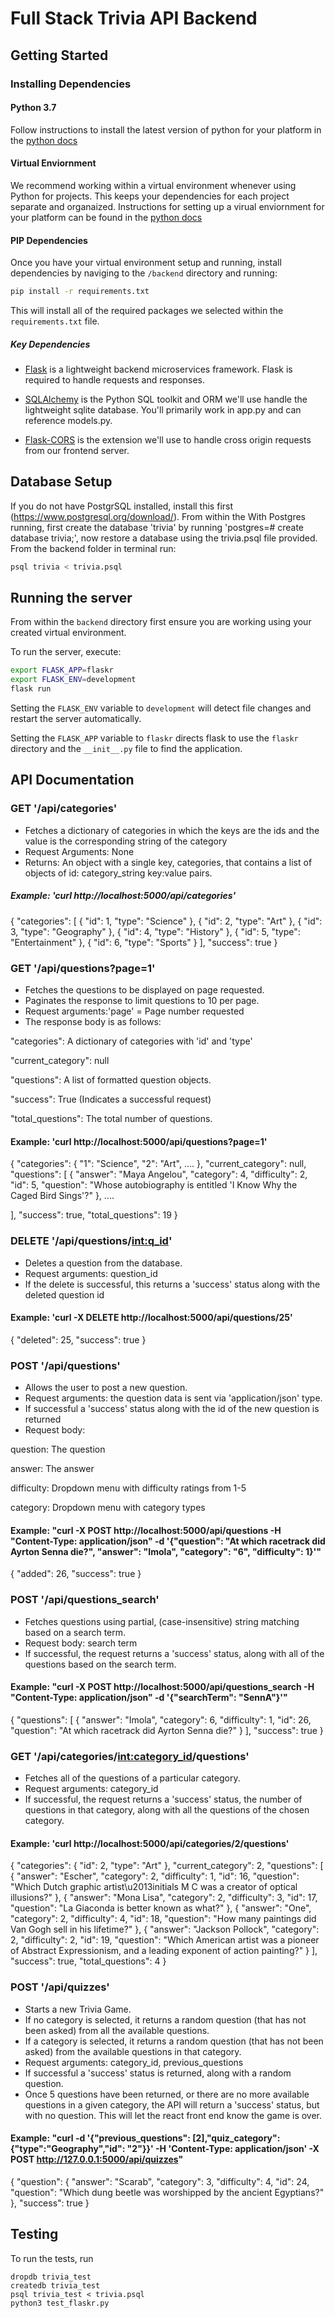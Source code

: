 # Full Stack Trivia API Backend

## Getting Started

### Installing Dependencies

#### Python 3.7

Follow instructions to install the latest version of python for your platform in the [python docs](https://docs.python.org/3/using/unix.html#getting-and-installing-the-latest-version-of-python)

#### Virtual Enviornment

We recommend working within a virtual environment whenever using Python for projects. This keeps your dependencies for each project separate and organaized. Instructions for setting up a virual enviornment for your platform can be found in the [python docs](https://packaging.python.org/guides/installing-using-pip-and-virtual-environments/)

#### PIP Dependencies

Once you have your virtual environment setup and running, install dependencies by naviging to the `/backend` directory and running:

```bash
pip install -r requirements.txt
```

This will install all of the required packages we selected within the `requirements.txt` file.

##### Key Dependencies

- [Flask](http://flask.pocoo.org/)  is a lightweight backend microservices framework. Flask is required to handle requests and responses.

- [SQLAlchemy](https://www.sqlalchemy.org/) is the Python SQL toolkit and ORM we'll use handle the lightweight sqlite database. You'll primarily work in app.py and can reference models.py.

- [Flask-CORS](https://flask-cors.readthedocs.io/en/latest/#) is the extension we'll use to handle cross origin requests from our frontend server.

## Database Setup
If you do not have PostgrSQL installed, install this first (https://www.postgresql.org/download/). From within the
With Postgres running, first create the database 'trivia' by running 'postgres=# create database trivia;',
now restore a database using the trivia.psql file provided. From the backend folder in terminal run:
```bash
psql trivia < trivia.psql
```

## Running the server

From within the `backend` directory first ensure you are working using your created virtual environment.

To run the server, execute:

```bash
export FLASK_APP=flaskr
export FLASK_ENV=development
flask run
```

Setting the `FLASK_ENV` variable to `development` will detect file changes and restart the server automatically.

Setting the `FLASK_APP` variable to `flaskr` directs flask to use the `flaskr` directory and the `__init__.py` file to find the application.

## API Documentation


### GET '/api/categories'


- Fetches a dictionary of categories in which the keys are the ids and the value is the corresponding string of the category
- Request Arguments: None
- Returns: An object with a single key, categories, that contains a list of objects of id: category_string key:value pairs.


##### Example: 'curl http://localhost:5000/api/categories'



{
  "categories": [
    {
      "id": 1,
      "type": "Science"
    },
    {
      "id": 2,
      "type": "Art"
    },
    {
      "id": 3,
      "type": "Geography"
    },
    {
      "id": 4,
      "type": "History"
    },
    {
      "id": 5,
      "type": "Entertainment"
    },
    {
      "id": 6,
      "type": "Sports"
    }
  ],
  "success": true
}

### GET '/api/questions?page=1'


- Fetches the questions to be displayed on page requested.
- Paginates the response to limit questions to 10 per page.
- Request arguments:'page' = Page number requested
- The response body is as follows:

 "categories": A dictionary of categories with 'id' and 'type'

 "current_category": null

 "questions": A list of formatted question objects.

 "success": True (Indicates a successful request)

 "total_questions": The total number of questions.


#### Example: 'curl http://localhost:5000/api/questions?page=1'



{
  "categories": {
    "1": "Science",
    "2": "Art",
    ....
  },
  "current_category": null,
  "questions": [
    {
      "answer": "Maya Angelou",
      "category": 4,
      "difficulty": 2,
      "id": 5,
      "question": "Whose autobiography is entitled 'I Know Why the Caged Bird Sings'?"
    }, ....

  ],
  "success": true,
  "total_questions": 19
}

### DELETE '/api/questions/<int:q_id>'


- Deletes a question from the database.
- Request arguments: question_id
- If the delete is successful, this returns a 'success' status along with the deleted question id


#### Example: 'curl -X DELETE http://localhost:5000/api/questions/25'

{
  "deleted": 25,
  "success": true
}

### POST '/api/questions'


- Allows the user to post a new question.
- Request arguments: the question data is sent via 'application/json' type.
- If successful a 'success' status along with the id of the new question is returned
- Request body:

question: The question

answer: The answer

difficulty: Dropdown menu with difficulty ratings from 1-5

category: Dropdown menu with category types

#### Example: "curl -X POST http://localhost:5000/api/questions -H "Content-Type: application/json" -d '{"question": "At which racetrack did Ayrton Senna die?", "answer": "Imola", "category": "6", "difficulty": 1}'"

{
  "added": 26,
  "success": true
}


### POST '/api/questions_search'


- Fetches questions using partial, (case-insensitive) string matching based on a search term.
- Request body: search term
- If successful, the request returns a 'success' status, along with all of the questions based on the search term.


#### Example: "curl -X POST http://localhost:5000/api/questions_search -H "Content-Type: application/json" -d '{"searchTerm": "SennA"}'"



{
  "questions": [
    {
      "answer": "Imola",
      "category": 6,
      "difficulty": 1,
      "id": 26,
      "question": "At which racetrack did Ayrton Senna die?"
    }
  ],
  "success": true
}


### GET '/api/categories/<int:category_id>/questions'


- Fetches all of the questions of a particular category.
- Request arguments: category_id
- If successful, the request returns a 'success' status, the number of questions in that category, along with all the questions of the chosen category.


#### Example: 'curl http://localhost:5000/api/categories/2/questions'


{
  "categories": {
    "id": 2,
    "type": "Art"
  },
  "current_category": 2,
  "questions": [
    {
      "answer": "Escher",
      "category": 2,
      "difficulty": 1,
      "id": 16,
      "question": "Which Dutch graphic artist\u2013initials M C was a creator of optical illusions?"
    },
    {
      "answer": "Mona Lisa",
      "category": 2,
      "difficulty": 3,
      "id": 17,
      "question": "La Giaconda is better known as what?"
    },
    {
      "answer": "One",
      "category": 2,
      "difficulty": 4,
      "id": 18,
      "question": "How many paintings did Van Gogh sell in his lifetime?"
    },
    {
      "answer": "Jackson Pollock",
      "category": 2,
      "difficulty": 2,
      "id": 19,
      "question": "Which American artist was a pioneer of Abstract Expressionism, and a leading exponent of action painting?"
    }
  ],
  "success": true,
  "total_questions": 4
}


### POST '/api/quizzes'

- Starts a new Trivia Game.
- If no category is selected, it returns a random question (that has not been asked) from all the available questions.
- If a category is selected, it returns a random question (that has not been asked) from the available questions in that category.
- Request arguments: category_id, previous_questions
- If successful a 'success' status is returned, along with a random question.
- Once 5 questions have been returned, or there are no more available questions in a given category, the API will return a 'success' status, but with no question. This will let the react front end know the game is over.



#### Example: "curl -d '{"previous_questions": [2],"quiz_category": {"type":"Geography","id": "2"}}' -H 'Content-Type: application/json' -X POST http://127.0.0.1:5000/api/quizzes"


{
  "question": {
    "answer": "Scarab",
    "category": 3,
    "difficulty": 4,
    "id": 24,
    "question": "Which dung beetle was worshipped by the ancient Egyptians?"
  },
  "success": true
}



## Testing
To run the tests, run
```
dropdb trivia_test
createdb trivia_test
psql trivia_test < trivia.psql
python3 test_flaskr.py
```
